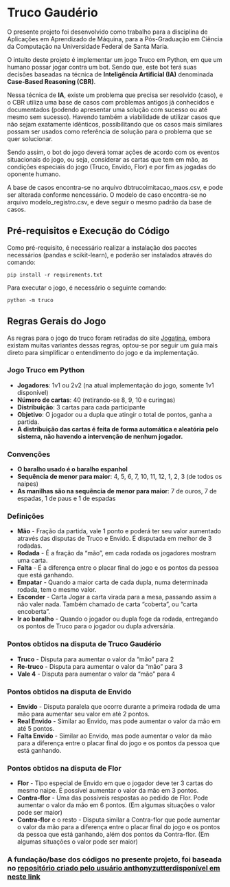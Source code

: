 # Truco Gaudério

O presente projeto foi desenvolvido como trabalho para a disciplina de Aplicações em Aprendizado de Máquina, para a Pós-Graduação em Ciência da Computação na Universidade Federal de Santa Maria.

O intuito deste projeto é implementar um jogo Truco em Python, em que um humano possar jogar contra um bot. Sendo que, este bot terá suas decisões baseadas na técnica de **Inteligência Artificial (IA)** denominada **Case-Based Reasoning (CBR)**.

Nessa técnica de **IA**, existe um problema que precisa ser resolvido (caso), e o CBR utiliza uma base de casos com problemas antigos já conhecidos e documentados (podendo apresentar uma solução com sucesso ou até mesmo sem sucesso). Havendo também a viabilidade de utilizar casos que não sejam exatamente idênticos, possibilitando que os casos mais similares possam ser usados como referência de solução para o problema que se quer solucionar.

Sendo assim, o bot do jogo deverá tomar ações de acordo com os eventos situacionais do jogo, ou seja, considerar as cartas que tem em mão, as condições especiais do jogo (Truco, Envido, Flor) e por fim as jogadas do oponente humano.

A base de casos encontra-se no arquivo dbtrucoimitacao_maos.csv, e pode ser alterada conforme nencessário. O modelo de caso encontra-se no arquivo modelo_registro.csv, e deve seguir o mesmo padrão da base de casos.

## Pré-requisitos e Execução do Código

Como pré-requisito, é necessário realizar a instalação dos pacotes necessários (pandas e scikit-learn), e poderão ser instalados através do comando:

```
pip install -r requirements.txt
```

Para executar o jogo, é necessário o seguinte comando:

```
python -m truco
```

## Regras Gerais do Jogo

As regras para o jogo do truco foram retiradas do site [Jogatina](https://www.jogatina.com/regras-como-jogar-truco-gauderio.html), embora existam muitas variantes dessas regras, optou-se por seguir um guia mais direto para simplificar o entendimento do jogo e da implementação.

### Jogo Truco em Python

- **Jogadores**: 1v1 ou 2v2 (na atual implementação do jogo, somente 1v1 disponível)
- **Número de cartas**: 40 (retirando-se 8, 9, 10 e curingas)
- **Distribuição**: 3 cartas para cada participante
- **Objetivo**: O jogador ou a dupla que atingir o total de pontos, ganha a partida.
- **A distribuição das cartas é feita de forma automática e aleatória pelo sistema, não havendo a intervenção de nenhum jogador.**

### Convenções

- **O baralho usado é o baralho espanhol**
- **Sequência de menor para maior**: 4, 5, 6, 7, 10, 11, 12, 1, 2, 3 (de todos os naipes)
- **As manilhas são na sequência de menor para maior**: 7 de ouros, 7 de espadas, 1 de paus e 1 de espadas

### Definições

- **Mão** - Fração da partida, vale 1 ponto e poderá ter seu valor aumentado através das disputas de Truco e Envido. É disputada em melhor de 3 rodadas.
- **Rodada** - É a fração da “mão”, em cada rodada os jogadores mostram uma carta.
- **Falta** - É a diferença entre o placar final do jogo e os pontos da pessoa que está ganhando.
- **Empatar** - Quando a maior carta de cada dupla, numa determinada rodada, tem o mesmo valor.
- **Esconder** - Carta Jogar a carta virada para a mesa, passando assim a não valer nada. Também chamado de carta “coberta”, ou “carta encoberta”.
- **Ir ao baralho** - Quando o jogador ou dupla foge da rodada, entregando os pontos de Truco para o jogador ou dupla adversária.

### Pontos obtidos na disputa de Truco Gaudério

- **Truco** - Disputa para aumentar o valor da “mão” para 2
- **Re-truco** - Disputa para aumentar o valor da “mão” para 3
- **Vale 4** - Disputa para aumentar o valor da “mão” para 4

### Pontos obtidos na disputa de Envido

- **Envido** - Disputa paralela que ocorre durante a primeira rodada de uma mão para aumentar seu valor em até 2 pontos.
- **Real Envido** - Similar ao Envido, mas pode aumentar o valor da mão em até 5 pontos.
- **Falta Envido** - Similar ao Envido, mas pode aumentar o valor da mão para a diferença entre o placar final do jogo e os pontos da pessoa que está ganhando.

### Pontos obtidos na disputa de Flor

- **Flor** - Tipo especial de Envido em que o jogador deve ter 3 cartas do mesmo naipe. É possível aumentar o valor da mão em 3 pontos.
- **Contra-flor** - Uma das possíveis respostas ao pedido de Flor. Pode aumentar o valor da mão em 6 pontos. (Em algumas situações o valor pode ser maior)
- **Contra-flor** e o resto - Disputa similar a Contra-flor que pode aumentar o valor da mão para a diferença entre o placar final do jogo e os pontos da pessoa que está ganhando, além dos pontos da Contra-flor. (Em algumas situações o valor pode ser maior)

### A fundação/base dos códigos no presente projeto, foi baseada no [repositório criado pelo usuário anthonyzutterdisponível em neste link](https://github.com/anthonyzutter/Truco-Jogo)
